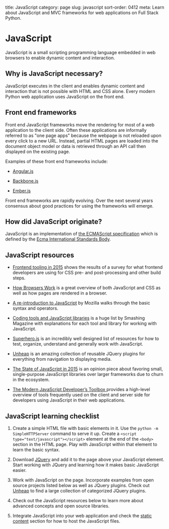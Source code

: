 title: JavaScript
category: page
slug: javascript
sort-order: 0412
meta: Learn about JavaScript and MVC frameworks for web applications on Full Stack Python.


# JavaScript
JavaScript is a small scripting programming language embedded in web browsers 
to enable dynamic content and interaction. 


## Why is JavaScript necessary?
JavaScript executes in the client and enables dynamic content and interaction
that is not possible with HTML and CSS alone. Every modern Python web 
application uses JavaScript on the front end. 


## Front end frameworks
Front end JavaScript frameworks move the rendering for most of a web 
application to the client side. Often these applications are informally 
referred to as "one page apps" because the webpage is not reloaded upon every
click to a new URL. Instead, partial HTML pages are loaded into the 
document object model or data is retrieved through an API call then displayed
on the existing page.

Examples of these front end frameworks include:

* [Angular.js](https://angularjs.org/)

* [Backbone.js](http://backbonejs.org/)

* [Ember.js](http://emberjs.com/)

Front end frameworks are rapidly evolving. Over the next several years 
consensus about good practices for using the frameworks will emerge.


## How did JavaScript originate?
JavaScript is an implementation of 
[the ECMAScript specification](https://developer.mozilla.org/en-US/docs/Web/JavaScript/Guide/JavaScript_Overview) 
which is defined by the 
[Ecma International Standards Body](http://www.ecma-international.org/default.htm).


## JavaScript resources
* [Frontend tooling in 2015](http://ashleynolan.co.uk/blog/frontend-tooling-survey-2015-results)
  shows the results of a survey for what frontend developers are using for
  CSS pre- and post-processing and other build steps.

* [How Browsers Work](http://www.html5rocks.com/en/tutorials/internals/howbrowserswork/)
  is a great overview of both JavaScript and CSS as well as how pages are 
  rendered in a browser.

* [A re-introduction to JavaScript](https://developer.mozilla.org/en-US/docs/Web/JavaScript/A_re-introduction_to_JavaScript)
  by Mozilla walks through the basic syntax and operators.

* [Coding tools and JavaScript libraries](http://www.smashingmagazine.com/2011/10/28/useful-coding-workflow-tools-for-web-designers-developers/)
  is a huge list by Smashing Magazine with explanations for each tool and 
  library for working with JavaScript.

* [Superhero.js](http://superherojs.com/) is an incredibly well designed list
  of resources for how to test, organize, understand and generally work with
  JavaScript.

* [Unheap](http://www.unheap.com/) is an amazing collection of reusable JQuery 
  plugins for everything from navigation to displaying media.

* [The State of JavaScript in 2015](http://www.breck-mckye.com/blog/2014/12/the-state-of-javascript-in-2015/)
  is an opinion piece about favoring small, single-purpose JavaScript libraries 
  over larger frameworks due to churn in the ecosystem.

* [The Modern JavaScript Developer’s Toolbox ](http://www.infoq.com/articles/modern-javascript-toolbox)
  provides a high-level overview of tools frequently used on the client and
  server side for developers using JavaScript in their web applications.


## JavaScript learning checklist
1. Create a simple HTML file with basic elements in it. Use the
   ``python -m SimpleHTTPServer`` command to serve it up. Create a 
   ``<script type="text/javascript"></script>`` 
   element at the end of the ``<body>`` section in the HTML page. Play
   with JavaScript within that element to learn the basic syntax.

1. Download [JQuery](http://jquery.com/) and add it to the page above your 
   JavaScript element. Start working with JQuery and learning how it makes 
   basic JavaScript easier.

1. Work with JavaScript on the page. Incorporate examples from open source 
   projects listed below as well as JQuery plugins. Check out 
   [Unheap](http://www.unheap.com/) to find a large collection of categorized 
   JQuery plugins.

1. Check out the JavaScript resources below to learn more about advanced 
   concepts and open source libraries.

1. Integrate JavaScript into your web application and check the 
   [static content](/static-content.html) section for how to host the 
   JavaScript files.

